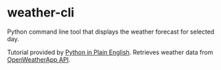 # weather-cli
Python command line tool that displays the weather forecast for selected day.

Tutorial provided by <a href="https://python.plainenglish.io/writing-my-first-command-line-tool-part-1-of-2-71e30d68402c">Python in Plain English</a>.
Retrieves weather data from <a href="https://openweathermap.org">OpenWeatherApp API</a>.
